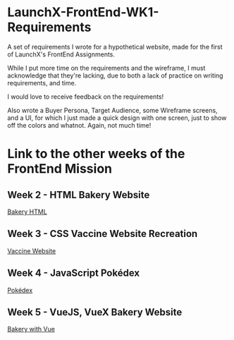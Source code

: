 # LaunchX-FrontEnd-WK1-Requirements
A set of requirements I wrote for a hypothetical website, made for the first of LaunchX's FrontEnd Assignments.

While I put more time on the requirements and the wireframe, I must acknowledge that they're lacking, due to both a lack of practice on writing requirements, and time.

I would love to receive feedback on the requirements!

Also wrote a Buyer Persona, Target Audience, some Wireframe screens, and a UI, for which I just made a quick design with one screen, just to show off the colors and whatnot. Again, not much time!

# Link to the other weeks of the FrontEnd Mission

## Week 2 - HTML Bakery Website

[Bakery HTML](https://github.com/JorgeEncinas/LaunchX-FrontEnd-Wk2-Website)

## Week 3 - CSS Vaccine Website Recreation

[Vaccine Website](https://github.com/JorgeEncinas/LaunchX-FrontEnd-WK3-CSS)

## Week 4 - JavaScript Pokédex

[Pokédex](https://github.com/JorgeEncinas/LaunchX-FrontEnd-WK4-JS)

## Week 5 - VueJS, VueX Bakery Website

[Bakery with Vue](https://github.com/JorgeEncinas/LaunchX-FrontEnd-WK5-Vue)
